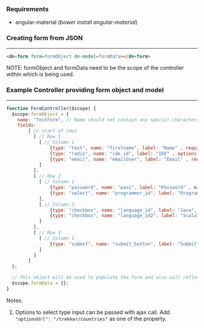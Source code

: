 ### Requirements

* angular-material (*bower install angular-material*)

### Creating form from JSON
-----------------------
```html
<dn-form form=formObject dn-model=formData></dn-form>
```


NOTE: formObject and formData need to be the scope of the controller within which *<dn-form></dn-form>* is being used.


### Example Controller providing form object and model
------------------
```javascript
function FormController($scope) {
  $scope.formObject = {
    name: "TestForm", // Name should not contain any special characters like space or anything
    fields:
        [ // start of rows
          [ // Row 1
            [ // Column 1
                {type: "text", name: "firstname", label: "Name" , required: true},
                {type: "radio", name: "ide_id", label: "IDE" , options:[{id: 1, name: "Eclipse"},{id: 2, name: "IntelliJ"},{id: 3, name: "Netbeans"},{id: 4, name: "Brackets"}], required: true},
                {type: "email", name: "emailUser", label: "Email" , required: true}
            ]
          ],
          [ // Row 2
            [ // Column 1
                {type: "password", name: "pass", label: "Password" , minPassword: 6, required: true},
                {type: "select", name: "programmer_id", label: "Programmer" , options:[{id:"1", name: "Sagun"},{id:"2", name: "Ruraj"},{id:"3", name: "Sushan"},{id:"4", name: "Subigya"}], required: true}
            ],
            [ // Column 2
                {type: "checkbox", name: "language_id", label: "Java", disabled: false},
                {type: "checkbox", name: "language_id2", label: "Scala", disabled: true},
            ]
          ],
          [ // Row 3
            [ // Column 1
                {type: "submit", name: "submit_button", label: "Submit"}
            ]
          ]
        ]
  };

  // This object will be used to populate the form and also will reflect any data entered in the form
  $scope.formData = {};
}
```

Notes:
1. Options to select type input can be passed with ajax call. Add `"optionsUrl": "/trekker/countries"` as one of the property.